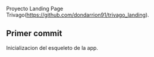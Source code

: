 Proyecto Landing Page Trivago(https://github.com/dondarrion91/trivago_landing).

## Primer commit

Inicializacion del esqueleto de la app.

